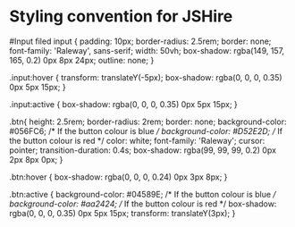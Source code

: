 # Styling convention for JSHire

#Input filed
input {
  padding: 10px;
  border-radius: 2.5rem;
  border: none;
  font-family: 'Raleway', sans-serif;
  width: 50vh;
  box-shadow: rgba(149, 157, 165, 0.2) 0px 8px 24px;
  outline: none;
}

.input:hover {
  transform: translateY(-5px);
  box-shadow: rgba(0, 0, 0, 0.35) 0px 5px 15px;
}

.input:active {
  box-shadow: rgba(0, 0, 0, 0.35) 0px 5px 15px;
} 

.btn{
  height: 2.5rem;
  border-radius: 2rem;
  border: none;
  background-color: #056FC6; /* If the button colour is blue  */
  background-color: #D52E2D; /* If the button colour is red  */
  color: white;
  font-family: 'Raleway';
  cursor: pointer;
  transition-duration: 0.4s;
  box-shadow: rgba(99, 99, 99, 0.2) 0px 2px 8px 0px;
}

.btn:hover {
  box-shadow: rgba(0, 0, 0, 0.24) 0px 3px 8px;
}

.btn:active {
  background-color: #04589E;  /* If the button colour is blue  */
  background-color: #aa2424;  /* If the button colour is red  */
  box-shadow: rgba(0, 0, 0, 0.35) 0px 5px 15px;
  transform: translateY(3px);
}
